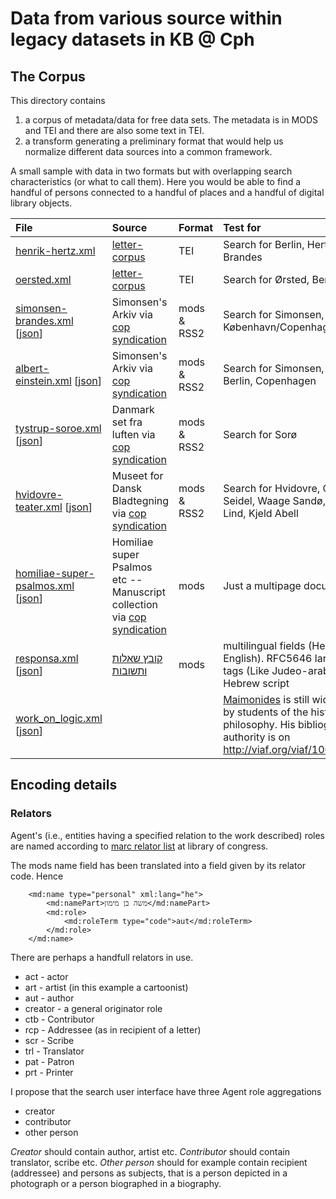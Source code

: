 # Data from various source within legacy datasets in  KB @ Cph

## The Corpus

This directory contains

1. a corpus of metadata/data for free data sets. The metadata is in
   MODS and TEI and there are also some text in TEI.
2. a transform generating a preliminary format that would help us
   normalize different data sources into a common framework.

A small sample with data in two formats but with overlapping search
characteristics (or what to call them). Here you would be able to find
a handful of persons connected to a handful of places and a handful of
digital library objects.

| File | Source | Format | Test for  |
|:-----|:-------|:-------|:----------------|
|[henrik-hertz.xml](henrik-hertz.xml)  | [letter-corpus](https://github.com/kb-dk/letter-corpus/tree/master/letter_books/001990301/001990301_000.xml) | TEI | Search for Berlin, Hertz, Brandes |
|[oersted.xml](oersted.xml) |  [letter-corpus](https://github.com/kb-dk/letter-corpus/tree/master/letter_books/002053861/002053861_X00.xml) | TEI | Search for Ørsted, Berlin, Sorø |
|[simonsen-brandes.xml](simonsen-brandes.xml) [[json](simonsen-brandes.json)] |Simonsen's Arkiv via [cop syndication](http://www5.kb.dk/cop/syndication/letters/judsam/2011/mar/dsa/subject1952/en/) | mods & RSS2 | Search for Simonsen, Brandes, København/Copenhagen |
| [albert-einstein.xml](albert-einstein.xml) [[json](albert-einstein.json)] | Simonsen's Arkiv via [cop syndication](http://www5.kb.dk/cop/syndication/letters/judsam/2011/mar/dsa/object7871) | mods & RSS2 | Search for Simonsen, Einstein, Berlin, Copenhagen |
|[tystrup-soroe.xml](tystrup-soroe.xml) [[json](tystrup-soroe.json)] | Danmark set fra luften via [cop syndication](http://www5.kb.dk/cop/syndication/images/luftfo/2011/maj/luftfoto/object322504/da/) | mods & RSS2 | Search for Sorø |
|[hvidovre-teater.xml]( hvidovre-teater.xml) [[json]( hvidovre-teater.json)] | Museet for Dansk Bladtegning via [cop syndication](http://www5.kb.dk/cop/syndication/images/billed/2010/okt/billeder/object356751) | mods & RSS2 | Search for Hvidovre, Claus Seidel, Waage Sandø, Lane Lind, Kjeld Abell |
|[homiliae-super-psalmos.xml](homiliae-super-psalmos.xml) [[json](homiliae-super-psalmos.json)]| Homiliae super Psalmos etc -- Manuscript collection via [cop syndication](http://www5.kb.dk/cop/syndication/manus/vmanus/2011/dec/ha/object71279)| mods | Just a multipage document |
| [responsa.xml](responsa.xml) [[json](responsa.json)] |[קובץ שאלות ותשובות](http://www5.kb.dk/cop/syndication/manus/judsam/2009/sep/dsh/object41158) | mods | multilingual fields (Hebrew and English). RFC5646 language tags (Like Judeo-arabic in Hebrew script |
| [work_on_logic.xml](work_on_logic.xml) [[json](work_on_logic.json)] | | | [Maimonides](https://en.wikipedia.org/wiki/Maimonides) is still widely read by students of the history of philosophy. His bibliographic authority is on http://viaf.org/viaf/100185495 |
  
## Encoding details

### Relators

Agent's (i.e., entities having a specified relation to the work
described) roles are named according to [marc relator
  list](https://www.loc.gov/marc/relators/relaterm.html) at library of
congress.



The mods name field has been translated into a field given
by its relator code. Hence
  
  
```
    <md:name type="personal" xml:lang="he">
        <md:namePart>משה בן מימון</md:namePart>
        <md:role>
            <md:roleTerm type="code">aut</md:roleTerm>
        </md:role>
    </md:name>
```

There are perhaps a handfull relators in use.

* act - actor
* art - artist (in this example a cartoonist)
* aut - author
* creator - a general originator role
* ctb - Contributor
* rcp - Addressee (as in recipient of a letter)
* scr - Scribe
* trl - Translator
* pat - Patron
* prt - Printer

I propose that the search user interface have three Agent role aggregations 

* creator
* contributor
* other person

*Creator* should contain author, artist etc. *Contributor* should
contain translator, scribe etc. *Other person* should for example
contain recipient (addressee) and persons as subjects, that is a
person depicted in a photograph or a person biographed in a biography.
